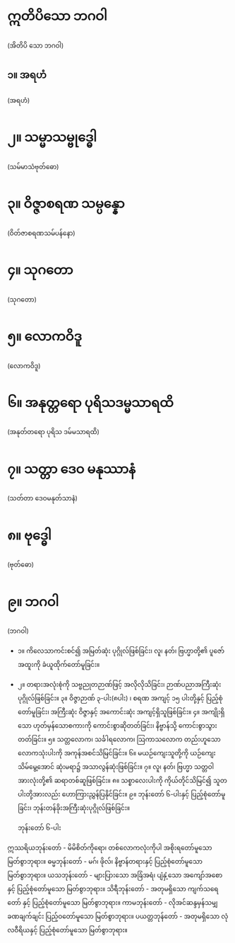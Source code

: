 # ဣတိပိသော ဘဂဝါ
(အိတိပိ သော ဘဂဝါ)

## ၁။ အရဟံ
(အရဟံ)

# ၂။ သမ္မာသမ္ဗုဒ္ဓေါ
(သမ်မာသံဗုတ်ဓော)

# ၃။ ဝိဇ္ဇာစရဏ သမ္ပန္နော
(ဝိတ်ဇာစရဏသမ်ပန်နော)

# ၄။ သုဂတော
(သုဂတော)

# ၅။ လောကဝိဒူ
(လောကဝိဒူ)

# ၆။ အနုတ္တရော ပုရိသဒမ္မသာရထိ
(အနုတ်တရော ပုရိသ ဒမ်မသာရထိ)

# ၇။ သတ္တာ ဒေဝ မနုဿာနံ
(သတ်တာ ဒေဝမနုတ်သာနံ)

# ၈။ ဗုဒ္ဓေါ
(ဗုတ်ဓော)

# ၉။ ဘဂဝါ
(ဘဂဝါ)

* ၁။ ကိလေသာကင်းစင်၍ အမြတ်ဆုံး ပုဂ္ဂိုလ်ဖြစ်ခြင်း၊ လူ၊ နတ်၊ ဗြဟ္မာတို့၏ ပူဇော်အထူးကို ခံယူထိုက်တော်မူခြင်း။
* ၂။ တရားအလုံးစုံကို သဗ္ဗညုတဉာဏ်ဖြင့် အလိုလိုသိခြင်း၊ ဉာဏ်ပညာအကြီးဆုံးပုဂ္ဂိုလ်ဖြစ်ခြင်း။
၃။ ဝိဇ္ဇာဉာဏ် ၃-ပါး(၈ပါး) ၊ စရဏ အကျင့် ၁၅ ပါးတို့နှင့် ပြည့်စုံတော်မူခြင်း၊ အကြီးဆုံး ဝိဇ္ဇာနှင့် အကောင်းဆုံး အကျင့်ရှိသူဖြစ်ခြင်း။
၄။ အကျိုးရှိသော ဟုတ်မှန်သောစကားကို ကောင်းစွာဆိုတတ်ခြင်း၊ နိဗ္ဗာန်သို့ ကောင်းစွာသွားတတ်ခြင်း။
၅။ သတ္တလောက၊ သင်္ခါရလောက၊ ဩကာသလောက တည်းဟူသော လောကသုံးပါးကို အကုန်အစင်သိမြင်ခြင်း။
၆။ မယဉ်ကျေးသူတို့ကို ယဉ်ကျေးသိမ်မွေ့အောင် ဆုံးမရာ၌ အသာလွန်ဆုံးဖြစ်ခြင်း။
၇။ လူ၊ နတ်၊ ဗြဟ္မာ သတ္တဝါအားလုံးတို့၏ ဆရာတစ်ဆူဖြစ်ခြင်း။
၈။ သစ္စာလေးပါးကို ကိုယ်တိုင်သိမြင်၍ သူတပါးတို့အားလည်း ဟောကြားညွှန်ပြနိုင်ခြင်း။
၉။ ဘုန်းတော် ၆-ပါးနှင့် ပြည့်စုံတော်မူခြင်း၊ ဘုန်းတန်ခိုးအကြီးဆုံးပုဂ္ဂိုလ်ဖြစ်ခြင်း။

   ဘုန်းတော် ၆-ပါး

ဣဿရိယဘုန်းတော် - မိမိစိတ်ကိုရော၊ တစ်လောကလုံးကိုပါ အစိုးရတော်မူသော မြတ်စွာဘုရား။
ဓမ္မဘုန်းတော် - မဂ်၊ ဖိုလ်၊ နိဗ္ဗာန်တရားနှင့် ပြည့်စုံတော်မူသော မြတ်စွာဘုရား။
ယသဘုန်းတော် - များပြားသော အခြံအရံ၊ ပျံနှံ့သော အကျော်အစောနှင့် ပြည့်စုံတော်မူသော မြတ်စွာဘုရား။
သိရီဘုန်းတော် - အတုမရှိသော ကျက်သရေတော် နှင့် ပြည့်စုံတော်မူသော မြတ်စွာဘုရား။
ကာမဘုန်းတော် - လိုအင်ဆန္ဒမှန်သမျှ ခဏချက်ချင်း ပြည့်ဝတော်မူသော မြတ်စွာဘုရား။
ပယတ္တဘုန်တော် - အတုမရှိသော လုံလဝီရိယနှင့် ပြည့်စုံတော်မူသော မြတ်စွာဘုရား။